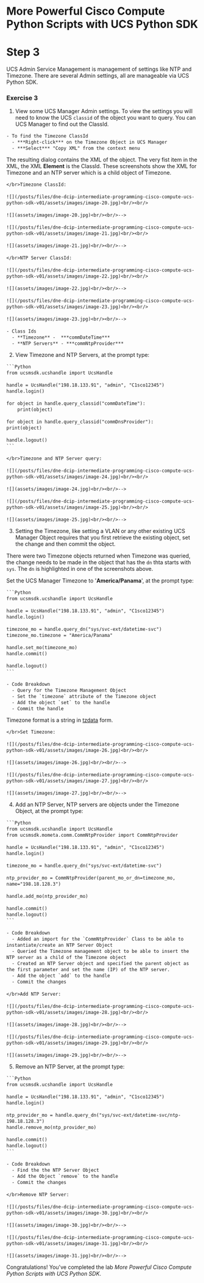 # More Powerful Cisco Compute Python Scripts with UCS Python SDK

# Step 3

UCS Admin Service Management is management of settings like NTP and Timezone.  There are several Admin settings, all are manageable via UCS Python SDK.

### Exercise 3
  1. View some UCS Manager Admin settings. To view the settings you will need to know the UCS `classid` of the object you want to query. You can UCS Manager to find out the ClassId.

    - To find the Timezone ClassId
      - ***Right-click*** on the Timezone Object in UCS Manager
      - ***Select*** "Copy XML" from the context menu

  The resulting dialog contains the XML of the object. The very fist item in the XML, the XML **Element** is the ClassId. These screenshots show the XML for Timezone and an NTP server which is a child object of Timezone.

    </br>Timezone ClassId:

    ![](/posts/files/dne-dcip-intermediate-programming-cisco-compute-ucs-python-sdk-v01/assets/images/image-20.jpg)<br/><br/>

    ![](assets/images/image-20.jpg)<br/><br/>-->

    ![](/posts/files/dne-dcip-intermediate-programming-cisco-compute-ucs-python-sdk-v01/assets/images/image-21.jpg)<br/><br/>

    ![](assets/images/image-21.jpg)<br/><br/>-->

    </br>NTP Server ClassId:

    ![](/posts/files/dne-dcip-intermediate-programming-cisco-compute-ucs-python-sdk-v01/assets/images/image-22.jpg)<br/><br/>

    ![](assets/images/image-22.jpg)<br/><br/>-->

    ![](/posts/files/dne-dcip-intermediate-programming-cisco-compute-ucs-python-sdk-v01/assets/images/image-23.jpg)<br/><br/>

    ![](assets/images/image-23.jpg)<br/><br/>-->

    - Class Ids
      - **Timezone** -  ***commDateTime***
      - **NTP Servers** - ***commNtpProvider***

  2. View Timezone and NTP Servers, at the prompt type:

    ```Python
    from ucsmsdk.ucshandle import UcsHandle

    handle = UcsHandle("198.18.133.91", "admin", "C1sco12345")
    handle.login()

    for object in handle.query_classid("commDateTime"):
        print(object)

    for object in handle.query_classid("commDnsProvider"):
    print(object)

    handle.logout()
    ```

    </br>Timezone and NTP Server query:

    ![](/posts/files/dne-dcip-intermediate-programming-cisco-compute-ucs-python-sdk-v01/assets/images/image-24.jpg)<br/><br/>

    ![](assets/images/image-24.jpg)<br/><br/>-->

    ![](/posts/files/dne-dcip-intermediate-programming-cisco-compute-ucs-python-sdk-v01/assets/images/image-25.jpg)<br/><br/>

    ![](assets/images/image-25.jpg)<br/><br/>-->

  3. Setting the Timezone, like setting a VLAN or any other existing UCS Manager Object requires that you first retrieve the existing object, set the change and then commit the object.

  There were two Timezone objects returned when Timezone was queried, the change needs to be made in the object that has the `dn` thta starts with `sys`. The `dn` is highlighted in one of the screenshots above.

  Set the UCS Manager Timezone to '**America/Panama**', at the prompt type:

    ```Python
    from ucsmsdk.ucshandle import UcsHandle

    handle = UcsHandle("198.18.133.91", "admin", "C1sco12345")
    handle.login()

    timezone_mo = handle.query_dn("sys/svc-ext/datetime-svc")
    timezone_mo.timezone = "America/Panama"

    handle.set_mo(timezone_mo)
    handle.commit()

    handle.logout()
    ```

    - Code Breakdown
      - Query for the Timezone Management Object
      - Set the `timezone` attribute of the Timezone object
      - Add the object `set` to the handle
      - Commit the handle

  Timezone format is a string in [tzdata](https://en.wikipedia.org/wiki/Tz_database) form.

    </br>Set Timezone:

    ![](/posts/files/dne-dcip-intermediate-programming-cisco-compute-ucs-python-sdk-v01/assets/images/image-26.jpg)<br/><br/>

    ![](assets/images/image-26.jpg)<br/><br/>-->

    ![](/posts/files/dne-dcip-intermediate-programming-cisco-compute-ucs-python-sdk-v01/assets/images/image-27.jpg)<br/><br/>

    ![](assets/images/image-27.jpg)<br/><br/>-->

  4. Add an NTP Server, NTP servers are objects under the Timezone Object, at the prompt type:

    ```Python
    from ucsmsdk.ucshandle import UcsHandle
    from ucsmsdk.mometa.comm.CommNtpProvider import CommNtpProvider

    handle = UcsHandle("198.18.133.91", "admin", "C1sco12345")
    handle.login()

    timezone_mo = handle.query_dn("sys/svc-ext/datetime-svc")

    ntp_provider_mo = CommNtpProvider(parent_mo_or_dn=timezone_mo, name="198.18.128.3")

    handle.add_mo(ntp_provider_mo)

    handle.commit()
    handle.logout()
    ```

    - Code Breakdown
      - Added an import for the `CommNtpProvider` Class to be able to instantiate/create an NTP Server Object
      - Queried the Timezone management object to be able to insert the NTP server as a child of the Timezone object
      - Created an NTP Server object and specified the parent object as the first parameter and set the name (IP) of the NTP server.
      - Add the object `add` to the handle
      - Commit the changes

    </br>Add NTP Server:

    ![](/posts/files/dne-dcip-intermediate-programming-cisco-compute-ucs-python-sdk-v01/assets/images/image-28.jpg)<br/><br/>

    ![](assets/images/image-28.jpg)<br/><br/>-->

    ![](/posts/files/dne-dcip-intermediate-programming-cisco-compute-ucs-python-sdk-v01/assets/images/image-29.jpg)<br/><br/>

    ![](assets/images/image-29.jpg)<br/><br/>-->

  5. Remove an NTP Server, at the prompt type:

    ```Python
    from ucsmsdk.ucshandle import UcsHandle

    handle = UcsHandle("198.18.133.91", "admin", "C1sco12345")
    handle.login()

    ntp_provider_mo = handle.query_dn("sys/svc-ext/datetime-svc/ntp-198.18.128.3")
    handle.remove_mo(ntp_provider_mo)

    handle.commit()
    handle.logout()
    ```

    - Code Breakdown
      - Find the the NTP Server Object
      - Add the Object `remove` to the handle
      - Commit the changes

    </br>Remove NTP Server:

    ![](/posts/files/dne-dcip-intermediate-programming-cisco-compute-ucs-python-sdk-v01/assets/images/image-30.jpg)<br/><br/>

    ![](assets/images/image-30.jpg)<br/><br/>-->

    ![](/posts/files/dne-dcip-intermediate-programming-cisco-compute-ucs-python-sdk-v01/assets/images/image-31.jpg)<br/><br/>

    ![](assets/images/image-31.jpg)<br/><br/>-->

Congratulations! You've completed the lab *More Powerful Cisco Compute Python Scripts with UCS Python SDK*.
